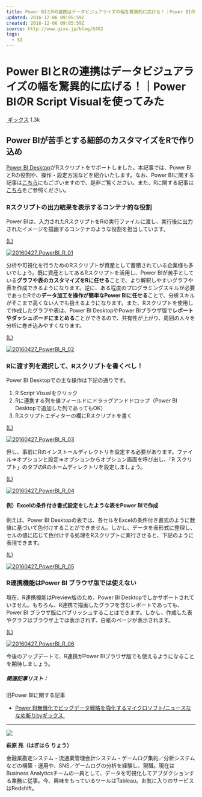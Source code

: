 ```yaml
---
title: Power BIとRの連携はデータビジュアライズの幅を驚異的に広げる！｜Power BIのR Script Visualを使ってみた | GiXo Ltd.
updated: 2016-12-06 09:05:59Z
created: 2016-12-06 09:05:59Z
source: http://www.gixo.jp/blog/8462
tags:
  - SI
---
```


# Power BIとRの連携はデータビジュアライズの幅を驚異的に広げる！｜Power BIのR Script Visualを使ってみた

[ ギックス](http://www.gixo.jp/author/gixo_member)
1.3k

## Power BIが苦手とする細部のカスタマイズをRで作り込め

[Power BI Desktop](https://powerbi.microsoft.com/ja-jp/)がRスクリプトをサポートしました。本記事では、Power BIとRの役割や、操作・設定方法などを紹介いたします。なお、Power BIに関する記事は[こちら](http://www.gixo.jp/tag/power-bi)にもございますので、是非ご覧ください。また、Rに関する記事は[こちら](http://www.gixo.jp/blog/3053)をご参照ください。

### Rスクリプトの出力結果を表示するコンテナ的な役割

Power BIは、入力されたRスクリプトをRの実行ファイルに渡し、実行後に出力されたイメージを描画するコンテナのような役割を担当しています。

[(L)](http://www.gixo.jp/wp/wp-content/uploads/2016/04/20160427_PowerBI_R_01.png)

[![20160427_PowerBI_R_01](../_resources/527d79b7024f4e2906a7a45964607f51.png)](http://www.gixo.jp/wp/wp-content/uploads/2016/04/20160427_PowerBI_R_01.png)

分析や可視化を行うためのRスクリプトが資産として蓄積されている企業様も多いでしょう。既に資産としてあるRスクリプトを活用し、Power BIが苦手としている**グラフや表のカスタマイズをRに任せる**ことで、より解釈しやすいグラフや表を作成できるようになります。逆に、ある程度のプログラミングスキルが必要であったRでの**データ加工を操作が簡単なPower BIに任せる**ことで、分析スキルがそこまで高くない人でも扱えるようになります。また、Rスクリプトを使用して作成したグラフや表は、Power BI DesktopやPower BIブラウザ版で**レポートやダッシュボードにまとめる**ことができるので、共有性が上がり、周囲の人々を分析に巻き込みやすくなります。

[(L)](http://www.gixo.jp/wp/wp-content/uploads/2016/04/20160427_PowerBI_R_02.png)

[![20160427_PowerBI_R_02](../_resources/e65d680295c50de5832eef7c3e9fc76d.png)](http://www.gixo.jp/wp/wp-content/uploads/2016/04/20160427_PowerBI_R_02.png)

### Rに渡す列を選択して、Rスクリプトを書くべし！

Power BI Desktopでの主な操作は下記の通りです。
1. R Script Visualをクリック
2. Rに連携する列を値フィールドにドラッグアンドドロップ（Power BI Desktopで追加した列であってもOK）
3. Rスクリプトエディターの欄にRスクリプトを書く

[(L)](http://www.gixo.jp/wp/wp-content/uploads/2016/04/20160427_PowerBI_R_03.png)

[![20160427_PowerBI_R_03](../_resources/7d18218c818008cd32ee19171aa39f03.png)](http://www.gixo.jp/wp/wp-content/uploads/2016/04/20160427_PowerBI_R_03.png)

但し、事前にRのインストールディレクトリを設定する必要があります。ファイル⇒オプションと設定⇒オプションからオプション画面を呼び出し、「R スクリプト」のタブのRのホームディレクトリを設定しましょう。

[(L)](http://www.gixo.jp/wp/wp-content/uploads/2016/04/20160427_PowerBI_R_04.png)

[![20160427_PowerBI_R_04](../_resources/d732b5da9ebe60e7071984c642995f0d.png)](http://www.gixo.jp/wp/wp-content/uploads/2016/04/20160427_PowerBI_R_04.png)

#### 例）Excelの条件付き書式設定をしたような表をPower BIで作成

例えば、Power BI Desktopの表では、各セルをExcelの条件付き書式のように数値に基づいて色付けすることができません。しかし、データを表形式に整理し、セルの値に応じて色付けする処理をRスクリプトに実行させると、下記のように表現できます。

[(L)](http://www.gixo.jp/wp/wp-content/uploads/2016/04/20160427_PowerBI_R_05.png)

[![20160427_PowerBI_R_05](../_resources/fa5b64e82b3593e1c1e3175f5bfd99f2.png)](http://www.gixo.jp/wp/wp-content/uploads/2016/04/20160427_PowerBI_R_05.png)

### R連携機能はPower BI ブラウザ版では使えない

現在、R連携機能はPreview版のため、Power BI Desktopでしかサポートされていません。もちろん、R連携で描画したグラフを含むレポートであっても、Power BI ブラウザ版にパブリッシュすることはできます。しかし、作成した表やグラフはブラウザ上では表示されず、白紙のページが表示されます。

[(L)](http://www.gixo.jp/wp/wp-content/uploads/2016/04/20160427_PowerBI_R_06.png)

[![20160427_PowerBI_R_06](../_resources/472a012b13e633d7930148432a8e085b.png)](http://www.gixo.jp/wp/wp-content/uploads/2016/04/20160427_PowerBI_R_06.png)

今後のアップデートで、R連携がPower BIブラウザ版でも使えるようになることを期待しましょう。

##### 関連記事リスト：

旧Power BIに関する記事

- [Power BI無償化でビッグデータ戦略を強化するマイクロソフト/ニュースななめ斬りbyギックス ](http://www.gixo.jp/blog/4553)

* * *

[![](../_resources/7837a71d90f058bdffc134c69c5b88e9.jpg)](http://www.gixo.jp/wp/wp-content/uploads/2015/06/BluePage.jpg)

**萩原 亮（はぎはら りょう）**

金融業勘定システム・流通業管理会計システム・ゲームログ集約／分析システムなどの構築・運用や、SNS／ゲームログの分析を経験し、現職。現在は Business Analyticsチームの一員として、データを可視化してアブダクションする業務に従事。今、興味をもっているツールはTableau。お気に入りのサービスはRedshift。